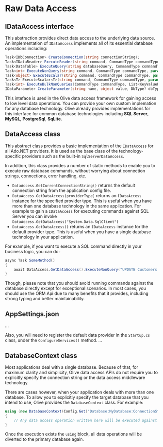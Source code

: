 # Raw Data Access


## IDataAccess interface
This abstraction provides direct data access to the underlying data source. An implementation of `IDataAccess` implements all of its essential database operations including:
```csharp
Task<IDbConnection> CreateConnection(string connectionString);
Task<IDataReader> ExecuteReader(string command, CommandType commandType, params IDataParameter[] @params);
Task<DataTable> ExecuteQuery(string databaseQuery, CommandType commandType, params IDataParameter[] @params);
Task<int> ExecuteNonQuery(string command, CommandType commandType, params IDataParameter[] @params);
Task<object> ExecuteScalar(string command, CommandType commandType, params IDataParameter[] @params);
Task<T> ExecuteScalar<T>(string command, CommandType commandType, params IDataParameter[] @params);
Task<int> ExecuteBulkNonQueries(CommandType commandType, List<KeyValuePair<string, IDataParameter[]>> commands);
IDataParameter CreateParameter(string name, object value, DbType? dbType);
```

This inteface is used in the Olive data access framework for gaining access to low level data operations. You can provide your own custom implemation for any database technology. Olive already provides implementations for this interface for common database technologies including **SQL Server**, **MySQL**, **PostgreSql**, **SqLite**.

## DataAccess class
This abstract class provides a basic implementation of the `IDataAccess` for all Ado.NET providers. It is used as the base class of the technology-specific providers such as the built-in `SqlServerDataAccess`. 

In addition, this class provides a number of static methods to enable you to execute raw database commands, without worrying about connection strings, connections, error handling, etc.

- `DataAccess.GetCurrentConnectionString()` returns the default connection string from the application config file.
- `DataAccess.GetDataAccess(providerType)` returns an `IDataAccess` instance for the specified provider type. This is useful when you have more than one database technology in the same application. For example to gain a `IDataAccess` for executing commands against SQL Server you can invoke `DataAccess.GetDataAccess("System.Data.SqlClient")`
- `DataAccess.GetDataAccess()` returns an `IDataAccess` instance for the default provider type. This is useful when you have a single database technology in your application.

For example, if you want to execute a SQL command directly in your business logic, you can do:
```csharp
async Task SomeMethod()
{
    await DataAccess.GetDataAccess().ExecuteNonQuery("UPDATE Customers SET IsArchived = 1");
}
```
Though, please note that you should avoid running commands against the database directly except for exceptional scenarios.
In most cases, you should use the ORM Api due to many benefits that it provides, including strong typing and better maintainability.

## AppSettings.json
...

Also, you will need to register the default data provider in the `Startup.cs` class, under the `ConfigureServices()` method.
...

## DatabaseContext class
Most applications deal with a single database. Because of that, for maximum clarity and simplicity, Olive data access APIs do not require you to explicitly specify the connection string or the data access middleware technology.

There are cases however, when your application deals with more than one database. To allow you to explicitly specify the target database that you intend to use, Olive provides the `DatabaseContext` class. For example:

```csharp
using (new DatabaseContext(Config.Get("Database:MyDatabase:ConnectionString")))
{
    // Any data access operation written here will be executed against that database.
}
```
Once the execution exists the `using` block, all data operations will be diverted to the primary database again.

